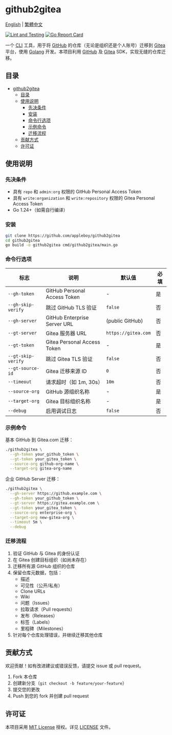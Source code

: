 # github2gitea

[English](README.md) | [繁體中文](README.zh-TW.md)

[![Lint and Testing](https://github.com/appleboy/github2gitea/actions/workflows/testing.yml/badge.svg)](https://github.com/appleboy/github2gitea/actions/workflows/testing.yml)
[![Go Report Card](https://goreportcard.com/badge/github.com/appleboy/github2gitea)](https://goreportcard.com/report/github.com/appleboy/github2gitea)

一个 [CLI](https://en.wikipedia.org/wiki/Command-line_interface) 工具，用于将 [GitHub](https://github.com/) 的仓库（无论是组织还是个人账号）迁移到 [Gitea](https://about.gitea.com/) 平台，使用 [Golang](https://go.dev/) 开发。本项目利用 [GitHub](https://github.com/) 及 [Gitea](https://pkg.go.dev/code.gitea.io/sdk/gitea) SDK，实现无缝的仓库迁移。

## 目录

- [github2gitea](#github2gitea)
  - [目录](#目录)
  - [使用说明](#使用说明)
    - [先决条件](#先决条件)
    - [安装](#安装)
    - [命令行选项](#命令行选项)
    - [示例命令](#示例命令)
    - [迁移流程](#迁移流程)
  - [贡献方式](#贡献方式)
  - [许可证](#许可证)

## 使用说明

### 先决条件

- 具有 `repo` 和 `admin:org` 权限的 GitHub Personal Access Token
- 具有 `write:organization` 和 `write:repository` 权限的 Gitea Personal Access Token
- Go 1.24+（如需自行编译）

### 安装

```bash
git clone https://github.com/appleboy/github2gitea
cd github2gitea
go build -o github2gitea cmd/github2gitea/main.go
```

### 命令行选项

| 标志               | 说明                         | 默认值              | 必填 |
| ------------------ | ---------------------------- | ------------------- | ---- |
| `--gh-token`       | GitHub Personal Access Token | -                   | 是   |
| `--gh-skip-verify` | 跳过 GitHub TLS 验证         | `false`             | 否   |
| `--gh-server`      | GitHub Enterprise Server URL | (public GitHub)     | 否   |
| `--gt-server`      | Gitea 服务器 URL             | `https://gitea.com` | 否   |
| `--gt-token`       | Gitea Personal Access Token  | -                   | 是   |
| `--gt-skip-verify` | 跳过 Gitea TLS 验证          | `false`             | 否   |
| `--gt-source-id`   | Gitea 迁移来源 ID            | `0`                 | 否   |
| `--timeout`        | 请求超时（如 1m, 30s）       | `10m`               | 否   |
| `--source-org`     | GitHub 源组织名称            | -                   | 是   |
| `--target-org`     | Gitea 目标组织名称           | -                   | 是   |
| `--debug`          | 启用调试日志                 | `false`             | 否   |

### 示例命令

基本 GitHub 到 Gitea.com 迁移：

```bash
./github2gitea \
  --gh-token your_github_token \
  --gt-token your_gitea_token \
  --source-org github-org-name \
  --target-org gitea-org-name
```

企业 GitHub Server 迁移：

```bash
./github2gitea \
  --gh-server https://github.example.com \
  --gh-token your_github_token \
  --gt-server https://gitea.example.com \
  --gt-token your_gitea_token \
  --source-org enterprise-org \
  --target-org new-gitea-org \
  --timeout 5m \
  --debug
```

### 迁移流程

1. 验证 GitHub 与 Gitea 的身份认证
2. 在 Gitea 创建目标组织（如尚未存在）
3. 迁移所有源 GitHub 组织的仓库
4. 保留仓库元数据，包括：
   - 描述
   - 可见性（公开/私有）
   - Clone URLs
   - Wiki
   - 问题（Issues）
   - 拉取请求（Pull requests）
   - 发布（Releases）
   - 标签（Labels）
   - 里程碑（Milestones）
5. 针对每个仓库处理错误，并继续迁移其他仓库

## 贡献方式

欢迎贡献！如有改进建议或错误反馈，请提交 issue 或 pull request。

1. Fork 本仓库
2. 创建新分支（`git checkout -b feature/your-feature`）
3. 提交您的更改
4. Push 到您的 fork 并创建 pull request

## 许可证

本项目采用 [MIT License](https://opensource.org/licenses/MIT) 授权。详见 [LICENSE](LICENSE) 文件。
